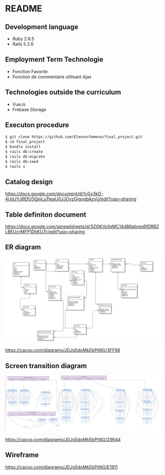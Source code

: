 # README

## Development language
  - Ruby 2.6.5
  - Rails 5.2.6

## Employment Term Technologie
  - Fonction Favorite
  - Fonction de commentaire utilisant Ajax

## Technologies outside the curriculum

- VueJs
- Frebase Storage

## Executon procedure
    $ git clone https://github.com/EleonorSemevo/final_project.git
    $ cd final_project
    $ bundle install
    $ rails db:create
    $ rails db:migrate
    $ rails db:seed
    $ rails s

## Catalog design

https://docs.google.com/document/d/1cGv3kD-4UdJYJ6EfU3QmLuTteaU0JJOyzGjgogbAzvU/edit?usp=sharing

## Table definiton document

https://docs.google.com/spreadsheets/d/1lZl0KVo1qMC14dB6abrex6fDRBZLBEUcrMFP1DhKU7c/edit?usp=sharing

## ER diagram



![ER diagram!](/app/assets/images/er_diagram.png "ER diagram")

https://cacoo.com/diagrams/JDJg5doMkEbPif4G/3FF96

## Screen transition diagram



![Transition diagram!](/app/assets/images/transition.png "Transition diagram")

https://cacoo.com/diagrams/JDJg5doMkEbPif4G/29644


## Wireframe

https://cacoo.com/diagrams/JDJg5doMkEbPif4G/E1911